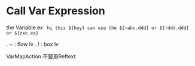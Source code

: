 # Call Var Expression

the Variable ex ```  hi this ${key} can use the ${~abc.ddd} or ${!ddd.ddd} or ${zxc.xx} ```

. ~  : flow lv
. ! : box lv
 
 
 VarMapAction 不要用Reftext
